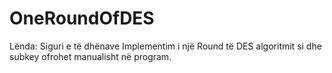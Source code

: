 # OneRoundOfDES
Lënda:  Siguri e të dhënave 
Implementim i një Round të DES algoritmit si dhe subkey ofrohet manualisht në program.
